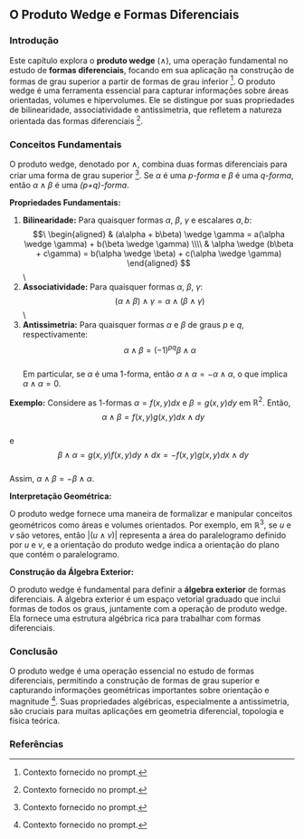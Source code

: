 ## O Produto Wedge e Formas Diferenciais

### Introdução
Este capítulo explora o **produto wedge** (∧), uma operação fundamental no estudo de **formas diferenciais**, focando em sua aplicação na construção de formas de grau superior a partir de formas de grau inferior [^1]. O produto wedge é uma ferramenta essencial para capturar informações sobre áreas orientadas, volumes e hipervolumes. Ele se distingue por suas propriedades de bilinearidade, associatividade e antissimetria, que refletem a natureza orientada das formas diferenciais [^1].

### Conceitos Fundamentais
O produto wedge, denotado por ∧, combina duas formas diferenciais para criar uma forma de grau superior [^1]. Se $\alpha$ é uma *p-forma* e $\beta$ é uma *q-forma*, então $\alpha \wedge \beta$ é uma *(p+q)-forma*.

**Propriedades Fundamentais:**

1.  **Bilinearidade:** Para quaisquer formas $\alpha$, $\beta$, $\gamma$ e escalares $a, b$:
    $$\
    \begin{aligned}
    & (a\alpha + b\beta) \wedge \gamma = a(\alpha \wedge \gamma) + b(\beta \wedge \gamma) \\\\
    & \alpha \wedge (b\beta + c\gamma) = b(\alpha \wedge \beta) + c(\alpha \wedge \gamma)
    \end{aligned}
    $$\
2.  **Associatividade:** Para quaisquer formas $\alpha$, $\beta$, $\gamma$:
    $$\
    (\alpha \wedge \beta) \wedge \gamma = \alpha \wedge (\beta \wedge \gamma)
    $$\
3.  **Antissimetria:** Para quaisquer formas $\alpha$ e $\beta$ de graus *p* e *q*, respectivamente:
    $$\
    \alpha \wedge \beta = (-1)^{pq} \beta \wedge \alpha
    $$\
    Em particular, se $\alpha$ é uma 1-forma, então $\alpha \wedge \alpha = - \alpha \wedge \alpha$, o que implica $\alpha \wedge \alpha = 0$.

**Exemplo:**
Considere as 1-formas $\alpha = f(x,y)dx$ e $\beta = g(x,y)dy$ em $\mathbb{R}^2$. Então,
$$\
\alpha \wedge \beta = f(x,y)g(x,y) dx \wedge dy
$$\
e
$$\
\beta \wedge \alpha = g(x,y)f(x,y) dy \wedge dx = -f(x,y)g(x,y) dx \wedge dy
$$\
Assim, $\alpha \wedge \beta = - \beta \wedge \alpha$.

**Interpretação Geométrica:**

O produto wedge fornece uma maneira de formalizar e manipular conceitos geométricos como áreas e volumes orientados. Por exemplo, em $\mathbb{R}^3$, se $u$ e $v$ são vetores, então $|(u \wedge v)|$ representa a área do paralelogramo definido por $u$ e $v$, e a orientação do produto wedge indica a orientação do plano que contém o paralelogramo.

**Construção da Álgebra Exterior:**

O produto wedge é fundamental para definir a **álgebra exterior** de formas diferenciais. A álgebra exterior é um espaço vetorial graduado que inclui formas de todos os graus, juntamente com a operação de produto wedge. Ela fornece uma estrutura algébrica rica para trabalhar com formas diferenciais.

### Conclusão
O produto wedge é uma operação essencial no estudo de formas diferenciais, permitindo a construção de formas de grau superior e capturando informações geométricas importantes sobre orientação e magnitude [^1]. Suas propriedades algébricas, especialmente a antissimetria, são cruciais para muitas aplicações em geometria diferencial, topologia e física teórica.

### Referências
[^1]: Contexto fornecido no prompt.
<!-- END -->